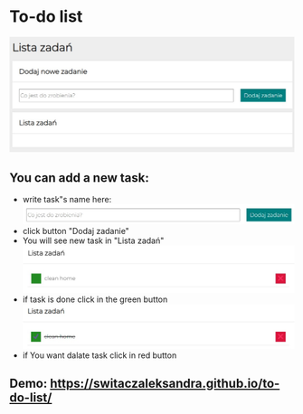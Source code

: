 # To-do list
![$](./images/to-do%20list.jpg)

## You can add a new task:
- write task"s name here:
![$](./images/add%20new%20task.jpg)
- click button "Dodaj zadanie"
- You will see new task in "Lista zadań" 
![$](./images/list.jpg)
- if task is done click in the green button
![$](./images/greenbuttom.jpg)
- if You want dalate task click in red button

## Demo: https://switaczaleksandra.github.io/to-do-list/

